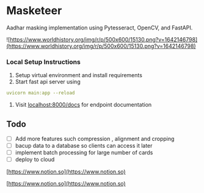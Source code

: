# **Masketeer**

Aadhar masking implementation using Pytesseract, OpenCV, and FastAPI.

![https://www.worldhistory.org/img/r/p/500x600/15130.png?v=1642146798](https://www.worldhistory.org/img/r/p/500x600/15130.png?v=1642146798)

### Local Setup Instructions

1. Setup virtual environment and install requirements
2. Start fast api server using 

```yaml
uvicorn main:app --reload
```

1. Visit [localhost:8000/docs](http://localhost:8000/docs)  for endpoint documentation 

## Todo

- [ ]  Add more features such compression , alignment and cropping
- [ ]  bacup data to a database so clients can access it later
- [ ]  implement batch processing for large number of cards
- [ ]  deploy to cloud

[https://www.notion.so](https://www.notion.so)

[https://www.notion.so](https://www.notion.so)
